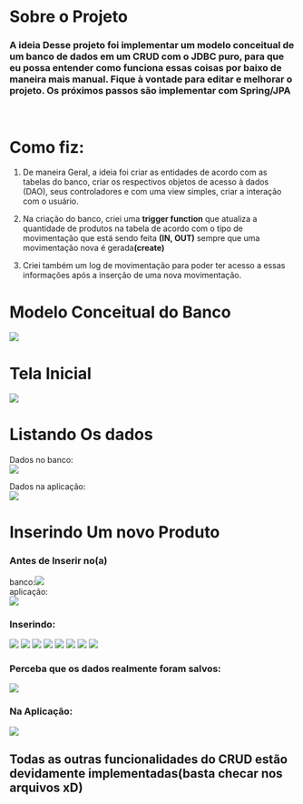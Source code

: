 <h1>Sobre o Projeto</h1>

<h3>A ideia Desse projeto foi implementar um modelo conceitual
de um banco de dados em um CRUD com o JDBC puro, para que eu possa entender como funciona essas coisas por baixo de maneira mais manual. Fique à vontade para editar e melhorar o projeto.
Os próximos passos são implementar com Spring/JPA</h3>
<br>

<h1>Como fiz:</h1>

1. De maneira Geral, a ideia foi criar as entidades de acordo com as tabelas do banco, criar os respectivos objetos de acesso à dados (DAO), seus controladores e com uma view simples, criar a interação com o usuário.

2. Na criação do banco, criei uma <strong>trigger function</strong> que atualiza a quantidade de produtos na tabela de acordo com o tipo de movimentação que está sendo feita <strong>(IN, OUT)</strong> sempre que uma movimentação nova é gerada<strong>(create)</strong>

3. Criei também um log de movimentação para poder ter acesso a essas informações após a inserção de uma nova movimentação.

<h1>Modelo Conceitual do Banco</h1>

<img src="preview/conceptual_model.png">

<h1>Tela Inicial</h1>
<img src="preview/mainView.png">

<h1>Listando Os dados</h1>

Dados no banco:<br>
<img src="preview/select_category.png">

Dados na aplicação:<br>
<img src="preview/1.png">

<h1>Inserindo Um novo Produto</h1>

<h3>Antes de Inserir no(a)</h3>
banco:<img src="preview/2.png"><br>
aplicação:<br>
<img src="preview/3.png">

<h3>Inserindo:</h3>
<img src="preview/4.png">
<img src="preview/5.png">
<img src="preview/6.png">
<img src="preview/7.png">
<img src="preview/8.png">
<img src="preview/9.png">
<img src="preview/10.png">
<img src="preview/11.png">

<h3>Perceba que os dados realmente foram salvos:</h3>
<img src="preview/12.png">

<h3>Na Aplicação:</h3>
<img src="preview/13.png">
<br>
<h2>Todas as outras funcionalidades do CRUD estão devidamente implementadas(basta checar nos arquivos xD)</h2>
